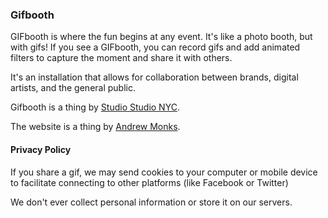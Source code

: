 ### Gifbooth

GIFbooth is where the fun begins at any event. It's like a photo booth, but with gifs! If you see a GIFbooth, you can record gifs and add animated filters to capture the moment and share it with others.

It's an installation that allows for collaboration between brands, digital artists, and the general public.

Gifbooth is a thing by [Studio Studio NYC](//ssttuuddiioo.com/).

The website is a thing by [Andrew Monks](//monks.co).

#### Privacy Policy

If you share a gif, we may send cookies to your computer or mobile device to facilitate connecting to other platforms (like Facebook or Twitter)

We don't ever collect personal information or store it on our servers.
